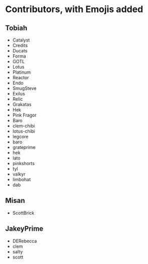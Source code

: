 # Contributors, with Emojis added

## Tobiah

* Catalyst
* Credits
* Ducats
* Forma
* GOTL
* Lotus
* Platinum
* Reactor
* Endo
* SmugSteve
* Exilus
* Relic
* Grakatas
* Hek
* Pink Fragor
* Baro
* clem-chibi
* lotus-chibi
* legcore
* baro
* grateprime
* hek
* lato
* pinkshorts
* tyl
* valkyr
* limbohat
* dab

## Misan

* ScottBrick

## JakeyPrime

* DERebecca
* clem
* salty
* scott
